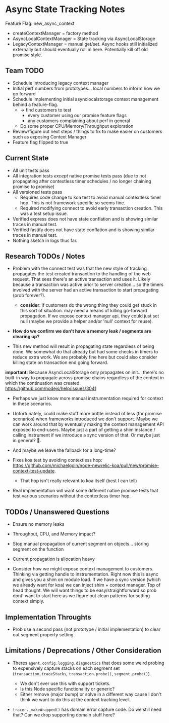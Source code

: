 # Async State Tracking Notes


Feature Flag: new_async_context

* createContextManager = factory method
* AsyncLocalContextManager = State tracking via AsyncLocalStorage
* LegacyContextManager = manual get/set. Async hooks still initialized externally but should eventually roll in here. Potentially kill off old promise style.


## Team TODO

* Schedule introducing legacy context manager
* Initial perf numbers from prototypes... local numbers to inform how we go forward
* Schedule implementing initial asynclocalstorage context management behind a feature-flag.
  * -> find customers to test
    * every customer using our promise feature flags
    * any customers complaining about perf in general
  * Do some proper CPU/Memory/Throughput exploration
* Review/figure out next steps / things to fix to make easier on customers such as exposing Context Manager
* Feature flag flipped to true

## Current State

* All unit tests pass
* All integration tests *except* native promise tests pass (due to not propagating after contextless timer schedules / no longer chaining promise to promise)
* All versioned tests pass
  * Requires code change to koa test to avoid manual contextless timer hop. This is not framework specific so seems fine.
  * Required modifying connect to avoid early transaction creation. This was a test setup issue.
* Verified express does not have state conflation and is showing similar traces in manual test.
* Verified fastify does not have state conflation and is showing similar traces in manual test.
* Nothing sketch in logs thus far.

## Research TODOs / Notes

* Problem with the connect test was that the new style of tracking propagates the test created transaction
  to the handling of the web request. That sees there's an active transaction and uses it. Likely because a transaction was active prior to server creation... so the timers involved with the server had an active transaction to start propagating (prob forever?).
  * **consider**: if customers do the wrong thing they could get stuck in this sort of situation. may need a means of killing go-forward propagation. If we expose context manager api, they could just set null (maybe we provide a helper and/or 'null' context for reuse).

* **How do we confirm we don't have a memory leak / segments are clearing up?**

* This new method will result in propagating state regardless of being done. We somewhat do that already but had some checks in timers to reduce extra work. We are probably fine here but could also consider killing state on transaction end going forward.

**important:** Because AsyncLocalStorage only propagates on init... there's no built-in way to propagate across promise chains regardless of the context in which the continuation was created. https://github.com/nodejs/help/issues/3041
  * Perhaps we just know more manual instrumentation required for context in these scenarios.
  * Unfortunately, could make stuff more brittle instead of less (for promise scenarios) when frameworks introduced we don't support. Maybe we can work around that by eventually making the context management API exposed to end-users. Maybe just a part of getting a shim instance / calling instrument if we introduce a sync version of that. Or maybe just in general? :shrug:.
  * And maybe we leave the fallback for a long-time?

* Fixes koa test by avoiding contextless hop: https://github.com/michaelgoin/node-newrelic-koa/pull/new/promise-context-test-update.
  * That hop isn't really relevant to koa itself (best I can tell)

* Real implementation will want some different native promise tests that test various scenarios without the contextless timer hop.

## TODOs / Unanswered Questions



* Ensure no memory leaks

* Throughput, CPU, and Memory impact?

* Stop manual propagation of current segment on objects...
  storing segment on the function



* Current propagation is allocation heavy



* Consider how we might expose context management to customers. Thinking via getting handle to instrumentation. Right now this is async and gives you a shim on module load. If we have a sync version (which we already want for koa) we can inject shim + context manager. Top of head thought. We will want things to be easy/straightforward so prob dont' want to start here as we figure out clean patterns for setting context simply.

## Implementation Throughts

* Prob use a second pass (not prototype / initial implementation) to clear out segment property setting.

## Limitations / Deprecations / Other Consideration

* Theres `agent.config.logging.diagnostics` that does some weird probing to expensively capture stacks on each segment set (`transaction.traceStacks`, `transaction.probe()`, `segment.probe()`).
  * We don't ever use this with support tickets.
  * Is this Node specific functionality or generic?
  * Either remove (major bump) or solve in a different way cause I don't think we want to do this at the context tracking level.


* `tracer._makeWrapped()` has domain error capture code. Do we still need that? Can we drop supporting domain stuff here?